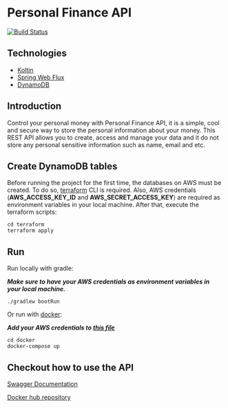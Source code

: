 # Personal Finance API
[![Build Status](https://travis-ci.com/coelhocaique/personal-finance-api?branch=master)](https://travis-ci.com/coelhocaique/personal-finance-api)

## Technologies

* [Koltin](https://kotlinlang.org/)
* [Spring Web Flux](https://docs.spring.io/spring-framework/docs/5.0.0.BUILD-SNAPSHOT/spring-framework-reference/html/web-reactive.html)
* [DynamoDB](https://docs.aws.amazon.com/amazondynamodb/latest/developerguide/Introduction.html)

## Introduction
Control your personal money with Personal Finance API, it is a simple, cool and secure way to store the personal information about your money. This REST API allows you to create, access and manage your data and it do not store any personal sensitive information such as name, email and etc.

## Create DynamoDB tables

Before running the project for the first time, the databases on AWS must be created. To do so, [terraform](https://www.terraform.io/downloads.html) CLI is required.
Also, AWS credentials (**AWS_ACCESS_KEY_ID** and **AWS_SECRET_ACCESS_KEY**) are required as environment variables in your local machine.
After that, execute the terraform scripts:
```
cd terraform
terraform apply
```

## Run 

Run locally with gradle:

***Make sure to have your AWS credentials as environment variables in your local machine.***

```
./gradlew bootRun

```
Or run with [docker](https://docs.docker.com/get-docker/):

***Add your AWS credentials to [this file](https://github.com/coelhocaique/personal-finance-api/blob/master/docker/pf-environment.list)***
```
cd docker
docker-compose up
```

## Checkout how to use the API

[Swagger Documentation](https://app.swaggerhub.com/apis-docs/coelhocaique/personal-finance_api/1.0.0#/)

[Docker hub repository](https://hub.docker.com/repository/docker/coelhocaique/personal-finance-api)



